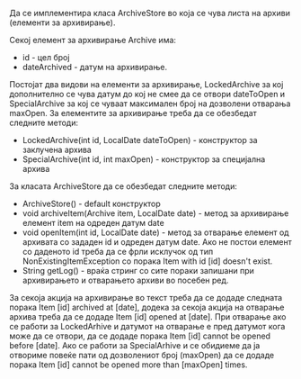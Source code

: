 Да се имплементира класа ArchiveStore во која се чува листа на архиви (елементи за архивирање).

Секој елемент за архивирање Archive има:

* id - цел број
* dateArchived - датум на архивирање.

Постојат два видови на елементи за архивирање, LockedArchive за кој дополнително се чува датум до кој не смее да се отвори dateToOpen и SpecialArchive за кој се чуваат максимален број на дозволени отварања maxOpen. За елементите за архивирање треба да се обезбедат следните методи:

* LockedArchive(int id, LocalDate dateToOpen) - конструктор за заклучена архива
* SpecialArchive(int id, int maxOpen) - конструктор за специјална архива

За класата ArchiveStore да се обезбедат следните методи:

* ArchiveStore() - default конструктор
* void archiveItem(Archive item, LocalDate date) - метод за архивирање елемент item на одреден датум date
* void openItem(int id, LocalDate date) - метод за отварање елемент од архивата со зададен id и одреден датум date. Ако не постои елемент со даденото id треба да се фрли исклучок од тип NonExistingItemException со порака Item with id [id] doesn't exist.
* String getLog() - враќа стринг со сите пораки запишани при архивирањето и отварањето архиви во посебен ред.

За секоја акција на архивирање во текст треба да се додаде следната порака Item [id] archived at [date], додека за секоја акција на отварање архива треба да се додаде Item [id] opened at [date]. При отварање ако се работи за LockedArhive и датумот на отварање е пред датумот кога може да се отвори, да се додаде порака Item [id] cannot be opened before [date]. Ако се работи за SpecialArhive и се обидиеме да ја отвориме повеќе пати од дозволениот број (maxOpen) да се додаде порака Item [id] cannot be opened more than [maxOpen] times.